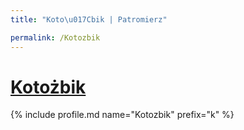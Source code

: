 ```yaml
---
title: "Koto\u017Cbik | Patromierz"

permalink: /Kotozbik
---
```


# [Kotożbik](https://patronite.pl/Kotozbik)

{% include profile.md name="Kotozbik" prefix="k" %}
